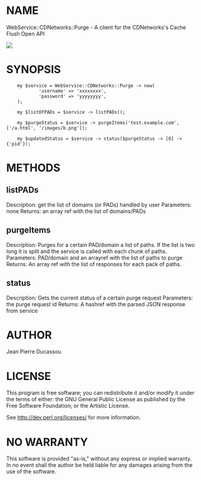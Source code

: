 # NAME

WebService::CDNetworks::Purge - A client for the CDNetworks's Cache Flush Open API

<div>
    <a href="https://travis-ci.org/jpducassou/perl-WebService-CDNetworks-Purge"><img src="https://travis-ci.org/jpducassou/perl-WebService-CDNetworks-Purge.svg?branch=master"></a>
</div>

# SYNOPSIS

        my $service = WebService::CDNetworks::Purge -> new(
                'username' => 'xxxxxxxx',
                'password' => 'yyyyyyyy',
        );

        my $listOfPADs = $service -> listPADs();

        my $purgeStatus = $service -> purgeItems('test.example.com', ['/a.html', '/images/b.png']);

        my $updatedStatus = $service -> status($purgeStatus -> [0] -> {'pid'}); 

# METHODS

## listPADs

Description: get the list of domains (or PADs) handled by user
Parameters: none
Returns: an array ref with the list of domains/PADs

## purgeItems

Description: Purges for a certain PAD/domain a list of paths.
If the list is two long it is split and the service is called with each chunk of paths.
Parameters: PAD/domain and an arrayref with the list of paths to purge
Returns: An array ref with the list of responses for each pack of paths.

## status

Description: Gets the current status of a certain purge request
Parameters: the purge request id
Returns: A hashref with the parsed JSON response from service

# AUTHOR

Jean Pierre Ducassou

# LICENSE

This program is free software; you can redistribute it and/or modify it
under the terms of either: the GNU General Public License as published
by the Free Software Foundation; or the Artistic License.

See http://dev.perl.org/licenses/ for more information.

# NO WARRANTY

This software is provided "as-is," without any express or implied warranty. In no event shall the author be held liable for any damages arising from the use of the software.
